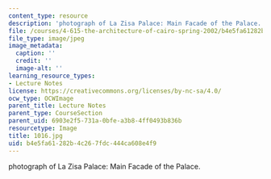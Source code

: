 ```yaml
---
content_type: resource
description: 'photograph of La Zisa Palace: Main Facade of the Palace.'
file: /courses/4-615-the-architecture-of-cairo-spring-2002/b4e5fa61282b4c267fdc444ca608e4f9_1016.jpg
file_type: image/jpeg
image_metadata:
  caption: ''
  credit: ''
  image-alt: ''
learning_resource_types:
- Lecture Notes
license: https://creativecommons.org/licenses/by-nc-sa/4.0/
ocw_type: OCWImage
parent_title: Lecture Notes
parent_type: CourseSection
parent_uid: 6903e2f5-731a-0bfe-a3b8-4ff0493b836b
resourcetype: Image
title: 1016.jpg
uid: b4e5fa61-282b-4c26-7fdc-444ca608e4f9
---
```

photograph of La Zisa Palace: Main Facade of the Palace.